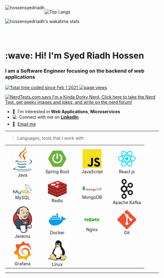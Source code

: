<div align="left">
  <a href="https://github.com/hossensyedriadh">
    <img src="https://github-readme-stats.vercel.app/api?username=hossensyedriadh&count_private=true&custom_title=Syed%27s%20GitHub%20Stats&show_icons=true" alt="hossensyedriadh" align="left" />
  </a>
  <!-- a href="https://wakatime.com/@hossensyedriadh">
    <img src="https://wakatime.com/share/@hossensyedriadh/114d6310-a195-4b97-91a9-e4dfc9af8407.png" alt="wakatime_hossensyedriadh" />
  </a -->
</div>

![Top Langs](https://github-readme-stats.vercel.app/api/top-langs?username=hossensyedriadh&layout=compact)

![hossensyedriadh's wakatime stats](https://github-readme-stats.vercel.app/api/wakatime?username=@hossensyedriadh&v=2&layout=compact&custom_title=Syed%27s%20Wakatime%20Stats)

<br>
<br>

<h1 align="left" id="macropower-title">:wave: Hi! I'm Syed Riadh Hossen</h1>
<h3 align="left">I am a Software Engineer focusing on the backend of web applications</h3>

<p align="left">
  <a href="https://wakatime.com/@e2b59800-befa-4fbb-b409-570cc377f0eb" target="_blank">
    <img src="https://wakatime.com/badge/user/e2b59800-befa-4fbb-b409-570cc377f0eb.svg" alt="Total time coded since Feb 1 2021" />
  </a>
  <a href="https://github.com/hossensyedriadh" target="_blank">
    <img src="https://komarev.com/ghpvc/?username=hossensyedriadh" alt="page views" />
  </a>
</p>

<p align="left">
  <a href="http://www.nerdtests.com/ft_nt2.php">
    <img src="http://www.nerdtests.com/images/badge/nt2/abf9bb296a2e5117.png" alt="NerdTests.com says I'm a Kinda Dorky Nerd.  Click here to take the Nerd Test, get geeky images and jokes, and write on the nerd forum!">
    </a>
</p>

- :speech_balloon: &nbsp;I'm interested in **Web Applications**, **Microservices**
- :computer: &nbsp;Connect with me on <a href="https://www.linkedin.com/in/syedriadhhossen/">**LinkedIn**</a>
- :email: &nbsp;<a href="mailto:riadhhossen@gmail.com?subject=Query from GitHub">Email me</a>

<hr>

>Languages, tools that I work with

<table>
  <tr>
    <td align="center" width="100">
      <a href="#macropower-tech">
        <img src="https://github.com/hossensyedriadh/hossensyedriadh/blob/main/images/java.png" width="62" alt="Java" />
      </a>
      <br>Java
    </td>
    <td align="center" width="100">
      <a href="#macropower-tech">
        <img src="https://github.com/hossensyedriadh/hossensyedriadh/blob/main/images/spring-boot.png" width="62" alt="Spring Boot" />
      </a>
      <br>Spring Boot
    </td>
    <td align="center"  width="100">
      <a href="#macropower-tech">
        <img src="https://github.com/hossensyedriadh/hossensyedriadh/blob/main/images/javascript.png" width="62" alt="JavaScript" />
      </a>
      <br>JavaScript
    </td>
    <td align="center" width="100">
      <a href="#macropower-tech">
        <img src="https://github.com/hossensyedriadh/hossensyedriadh/blob/main/images/react.png" width="62" alt="React.js" />
      </a>
      <br>React.js
    </td>
  </tr>
  <tr>
    <td align="center" width="100">
      <a href="#macropower-tech">
        <img src="https://github.com/hossensyedriadh/hossensyedriadh/blob/main/images/mysql.png" width="62" alt="MySQL" />
      </a>
      <br>MySQL
    </td>
    <td align="center" width="100">
      <a href="#macropower-tech">
        <img src="https://github.com/hossensyedriadh/hossensyedriadh/blob/main/images/redis.png" width="62" alt="Redis" />
      </a>
      <br>Redis
    </td>
    <td align="center" width="100">
      <a href="#macropower-tech">
        <img src="https://github.com/hossensyedriadh/hossensyedriadh/blob/main/images/mongo.png" width="62" alt="MongoDB" />
      </a>
      <br>MongoDB
    </td>
    <td align="center" width="100">
      <a href="#macropower-tech">
        <img src="https://github.com/hossensyedriadh/hossensyedriadh/blob/main/images/kafka.png" width="40" alt="Kafka" />
      </a>
      <br>Apache Kafka
    </td>
  </tr>
  <tr>
    <td align="center"  width="100">
      <a href="#macropower-tech">
        <img src="https://github.com/hossensyedriadh/hossensyedriadh/blob/main/images/jenkins.png" width="62" alt="Jenkins" />
      </a>
      <br>Jenkins
    </td>
    <td align="center"  width="100">
      <a href="#macropower-tech">
        <img src="https://github.com/hossensyedriadh/hossensyedriadh/blob/main/images/docker.png" width="62" alt="Docker" />
      </a>
      <br>Docker
    </td>
    <td align="center"  width="100">
      <a href="#macropower-tech">
        <img src="https://github.com/hossensyedriadh/hossensyedriadh/blob/main/images/nginx.png" width="62" alt="Nginx" />
      </a>
      <br>Nginx
    </td>
    <td align="center" width="100">
      <a href="#macropower-tech">
        <img src="https://github.com/hossensyedriadh/hossensyedriadh/blob/main/images/git.png" width="62" alt="Git" />
      </a>
      <br>Git
    </td>
  </tr>
  <tr>
    <td align="center" width="100">
      <a href="#macropower-tech">
        <img src="https://github.com/hossensyedriadh/hossensyedriadh/blob/main/images/grafana.png" width="62" alt="Grafana" />
      </a>
      <br>Grafana
    </td>
    <td align="center" width="100">
      <a href="#macropower-tech">
        <img src="https://github.com/hossensyedriadh/hossensyedriadh/blob/main/images/linux.png" width="62" alt="Linux" />
      </a>
      <br>Linux
    </td>
  </tr>
</table>
<hr>
